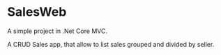 # SalesWeb

A simple project in .Net Core MVC.

A CRUD Sales app, that allow to list sales grouped and divided by seller.
